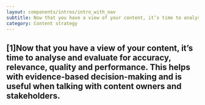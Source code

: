 ```yaml
---
layout: components/intros/intro_with_nav
subtitle: Now that you have a view of your content, it’s time to analyse and evaluate for accuracy, relevance, quality and performance. This helps with evidence-based decision-making and is useful when talking with content owners and stakeholders.
category: Content strategy
---
```


## [1]Now that you have a view of your content, it’s time to analyse and evaluate for accuracy, relevance, quality and performance. This helps with evidence-based decision-making and is useful when talking with content owners and stakeholders.
